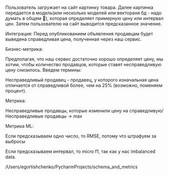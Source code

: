 Пользователь загружает на сайт картинку товара. Далее картинка передается в модель(или несколько моделей или вектораня бд - надо думать в общем 🤔), которая определяет примерную цену или интервал цен. Затем пользователю на сайт выводится предсказанное значение. 

Интеграция:
Перед опубликованием объявления продавцам будет выведена справедливая цена, полученная через наш сервис. 

Бизнес-метрика: 

Предполагая, что наш сервис достаточно хорошо определяет цену, мы хотим, чтобы количество продавцов, которые ставят несправедливую цену снизилось. Введем термины:

Несправедливый продавец - продавец, у которого изначальная цена отличается от справедливой более, чем на 25% (возможно, поменяем процент).

Метрика:  

Несправедливые продавцы, которые изменили цену на справедливую/Несправедливые продавцы → max

Метрика ML:

Если предсказываем одно число, то RMSE, потому что штрафуем за выбросы

Если предсказываем интервал, то micro f1, так как у нас imbalanced data.


/Users/egortishchenko/PycharmProjects/schema_and_metrics
